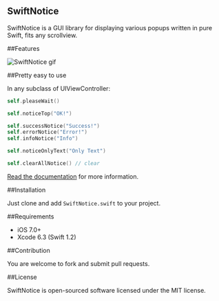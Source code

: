 SwiftNotice
--
SwiftNotice is a GUI library for displaying various popups written in pure Swift, fits any scrollview.

##Features

![SwiftNotice gif](http://staticonsae.sinaapp.com/images/SwiftNotice3.gif)

##Pretty easy to use

In any subclass of UIViewController:

```swift
self.pleaseWait()

self.noticeTop("OK!")

self.successNotice("Success!")
self.errorNotice("Error!")
self.infoNotice("Info")

self.noticeOnlyText("Only Text")

self.clearAllNotice() // clear
```

[Read the documentation](https://github.com/johnlui/SwiftNotice/wiki) for more information.

##Installation

Just clone and add `SwiftNotice.swift` to your project.

##Requirements

* iOS 7.0+
* Xcode 6.3 (Swift 1.2)

##Contribution

You are welcome to fork and submit pull requests.

##License

SwiftNotice is open-sourced software licensed under the MIT license.